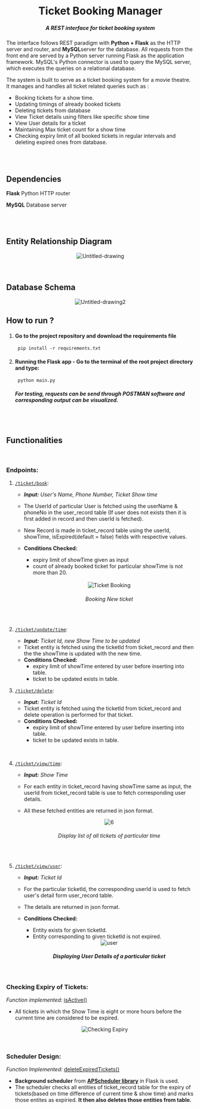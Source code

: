<h1 align = center> Ticket Booking Manager</h1>
<h5 align = center>A REST interface for ticket booking system</h5>
The interface follows REST paradigm with <b>Python + Flask</B> as the HTTP server and router, and <b>MySQL</b>server for the database. All requests from the front end are served by a Python server running Flask as the application framework. MySQL's Python connector is used to query the MySQL server, which executes the queries on a relational database.

The system is built to serve as a ticket booking system for a movie theatre. It manages and handles all ticket related queries such as :
<ul>
<li>	Booking tickets for a show time.
<li>	Updating timings of already booked tickets
<li>	Deleting tickets from database
<li>   	View Ticket details using filters like specific show time
<li>	View User details for a ticket
<li>	Maintaining  Max ticket count for a show time
<li>	Checking expiry limit of all booked tickets in regular intervals and deleting expired ones from database. 
</ul>  
 
 <br>
 
 <br>
  
## Dependencies
**Flask** Python HTTP router

**MySQL** Database server

<br>
<br>

  
 ##  Entity Relationship Diagram
 <div align="center">
	
 <img src="https://i.ibb.co/MSkpsYG/Untitled-drawing.png" alt="Untitled-drawing" border="0">

</div>
 
 <br>
 <br>
 
 ## Database Schema
 <div align="center">

<img src="https://i.ibb.co/2sQz2TB/Untitled-drawing2.png" alt="Untitled-drawing2" border="0">

</div>

## How to run ?
1. #### Go to the project repository and download the requirements file 
		pip install -r requirements.txt
2. #### Running the Flask app - Go to the terminal of the root project directory and type:
		python main.py

	##### For testing, requests can be send through POSTMAN software and corresponding output can be visualized.

<br>

<br>

## Functionalities

<br>

### Endpoints:

 1.  [`/ticket/book`](https://github.com/anviti06/Ticket-Booking-System-API/blob/6948880b306921d83c43011cef80f0cae1b2138a/app/ticket_api.py#L19):  
	 - ***Input:** User's Name, Phone Number, Ticket Show time*
	 -  The UserId of particular User is fetched using the userName & phoneNo in the user_record table (If user does not exists then it is first added in record and then userId is fetched).
	 - New Record is made in ticket_record table using the userId, showTime, isExpired(default = false) fields with respective values.
	 - **Conditions Checked:** 
		 - expiry limit of showTime given as input
		 - count of already booked ticket for particular showTime is not more than 20.  

		<br>
		<div align="center">
		
		<img src="https://i.ibb.co/580Tstr/1.png" alt="Ticket Booking" border="0" title = " Ticket Booking" >
		
		<h6 align = center >Booking New ticket</h6>
		</div>

		<br>
		

 2. [`/ticket/update/time`](https://github.com/anviti06/Ticket-Booking-System-API/blob/6948880b306921d83c43011cef80f0cae1b2138a/app/ticket_api.py#L66):
	 - ***Input:** Ticket Id, new Show Time to be updated*
	 -  Ticket entity is fetched using the ticketId from ticket_record and then the the showTime is updated with the new time.
	 - **Conditions Checked:** 
		 - expiry limit of showTime entered by user before inserting into table.
		 - ticket to be updated exists in table.  
		
		 
	 
 3. [`/ticket/delete`](https://github.com/anviti06/Ticket-Booking-System-API/blob/6948880b306921d83c43011cef80f0cae1b2138a/app/ticket_api.py#L100):
	 - ***Input:** Ticket Id*
	 -  Ticket entity is fetched using the ticketId from ticket_record and delete operation is performed for that ticket.
	 - **Conditions Checked:** 
		 - expiry limit of showTime entered by user before inserting into table.
		 - ticket to be updated exists in table.  
		 
		
		

<br>

 4. [`/ticket/view/time`](https://github.com/anviti06/Ticket-Booking-System-API/blob/6948880b306921d83c43011cef80f0cae1b2138a/app/ticket_api.py#L129):
	 - ***Input:** Show Time*
	 -  For each entity in ticket_record having showTime same as input, the userId from ticket_record table is use to fetch corresponding user details. 
	 - All these fetched entities are returned in json format.   

		<div align = "center">
		
		<img src="https://i.ibb.co/S7P9bMC/6.png" alt="6" border="0">
		
		
		 <h6 align = center>Display list of all tickets of particular time</h6>
		
		</div>

<br>


 5. [`/ticket/view/user`](https://github.com/anviti06/Ticket-Booking-System-API/blob/6948880b306921d83c43011cef80f0cae1b2138a/app/ticket_api.py#L161):
 	 - ***Input:** Ticket Id*
	 -  For the particular ticketId, the corresponding userId is used to fetch user's detail form user_record table.
	 - The details are returned in json format.  
	 - **Conditions Checked:** 
		 - Entity exists for given ticketId.
		 - Entity corresponding to given ticketId is not expired.  
		 
		 <div align="center">
		 
		 <img src="https://i.ibb.co/mNrgfSs/user.png" alt="user" border="0">
		 
		 <h5> Displaying User Details of a particular ticket</h5>
		 
		 </div>

<br>

### Checking Expiry of Tickets:
*Function implemented:* [isActive()](https://github.com/anviti06/Ticket-Booking-System-API/blob/f45f4bcff13880654fd9167c0bdd28c2534f675d/app/utilites.py#L8) 
- All tickets in which the Show Time is eight or more hours before the current time are considered to be expired.
	
	<div align = "center" >
	
	<img src="https://i.ibb.co/54pGkSW/4.png" alt="Checking Expiry" border="0">
	
	</div>
<br>

### Scheduler Design:
*Function Implemented:* [deleteExpiredTickets()](https://github.com/anviti06/Ticket-Booking-System-API/blob/f45f4bcff13880654fd9167c0bdd28c2534f675d/app/app.py#L22)
- **Background scheduler** from **[APScheduler library](https://apscheduler.readthedocs.io/en/stable/userguide.html)** in Flask is used.
- The scheduler checks all entities of ticket_record table for the expiry of tickets(based on time difference of current time & show time) and marks those entites as expiried. **It then also deletes those entities from table.**

<br>

<br>
